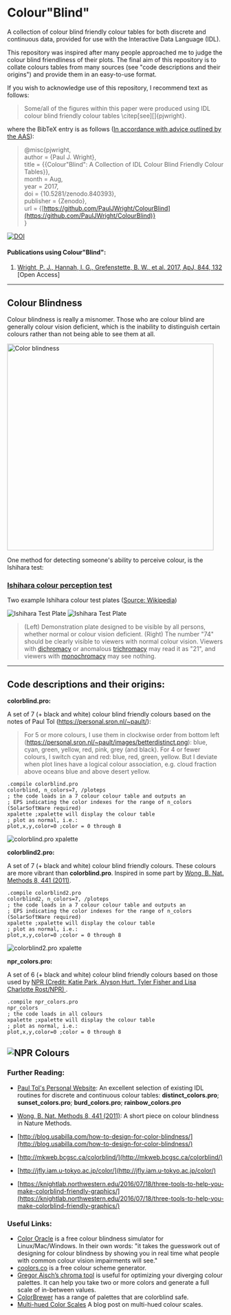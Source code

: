 # Colour"Blind"
A collection of colour blind friendly colour tables for both discrete and continuous data, provided for use with the Interactive Data Language (IDL).

This repository was inspired after many people approached me to judge the colour blind friendliness of their plots. The final aim of this repository is to collate colours tables from many sources (see "code descriptions and their origins") and provide them in an easy-to-use format. 

If you wish to acknowledge use of this repository, I recommend text as follows:

> Some/all of the figures within this paper were produced using IDL colour blind friendly colour tables \citep[see][]{pjwright}.

where the BibTeX entry is as follows ([In accordance with advice outlined by the AAS](http://journals.aas.org/authors/references.html)):

>@misc{pjwright,   
author = {Paul J. Wright},  
title = {{Colour"Blind": A Collection of IDL Colour Blind Friendly Colour Tables}},  
month = Aug,  
year = 2017,  
doi = {10.5281/zenodo.840393},  
publisher = {Zenodo},  
url = {[https://github.com/PaulJWright/ColourBlind](https://github.com/PaulJWright/ColourBlind)}    
}

<a href="https://doi.org/10.5281/zenodo.840393"><img src="https://zenodo.org/badge/DOI/10.5281/zenodo.840393.svg" alt="DOI"></a>

#### Publications using Colour"Blind":

1. [Wright, P. J., Hannah, I. G., Grefenstette, B. W., et al. 2017, ApJ,
844, 132](http://iopscience.iop.org/article/10.3847/1538-4357/aa7a59/meta) \[Open Access]

------------
## Colour Blindness

Colour blindness is really a misnomer. Those who are colour blind are generally colour vision deficient, which is the inability to distinguish certain colours rather than not being able to see them at all. 

<a title="By Nanobot (Own work) [Public domain], via Wikimedia Commons" href="https://commons.wikimedia.org/wiki/File%3AColor_blindness.png"><img width="480" alt="Color blindness" src="https://upload.wikimedia.org/wikipedia/commons/a/af/Color_blindness.png"/></a>

One method for detecting someone's ability to perceive colour, is the Ishihara test:

### [Ishihara colour perception test](https://en.wikipedia.org/wiki/Ishihara_test)

Two example Ishihara colour test plates ([Source: Wikipedia](https://en.wikipedia.org/wiki/Ishihara_test))

![Ishihara Test Plate](https://upload.wikimedia.org/wikipedia/commons/thumb/b/ba/Ishihara_1.svg/240px-Ishihara_1.png) ![Ishihara Test Plate](https://upload.wikimedia.org/wikipedia/commons/thumb/e/e0/Ishihara_9.png/240px-Ishihara_9.png)

> (Left) Demonstration plate designed to be visible by all persons, whether normal or colour vision deficient. (Right) The number "74" should be clearly visible to viewers with normal colour vision. Viewers with [dichromacy](https://en.wikipedia.org/wiki/Dichromacy) or anomalous [trichromacy](https://en.wikipedia.org/wiki/Trichromacy) may read it as "21", and viewers with [monochromacy](https://en.wikipedia.org/wiki/Monochromacy) may see nothing.


---------------------

## Code descriptions and their origins:

**colorblind.pro:**

  A set of 7 (+ black and white) colour blind friendly colours based on the notes of Paul Tol (https://personal.sron.nl/~pault/):
    
> For 5 or more colours, I use them in clockwise order from bottom left (https://personal.sron.nl/~pault/images/betterdistinct.png): blue, cyan, green, yellow, red, pink, grey (and black). For 4 or fewer colours, I switch cyan and red: blue, red, green, yellow. But I deviate when plot lines have a logical colour association, e.g. cloud fraction above oceans blue and above desert yellow.

```IDL
.compile colorblind.pro
colorblind, n_colors=7, /ploteps
; the code loads in a 7 colour colour table and outputs an 
; EPS indicating the color indexes for the range of n_colors (SolarSoftWare required)
xpalette ;xpalette will display the colour table 
; plot as normal, i.e.:
plot,x,y,color=0 ;color = 0 through 8
```
![colorblind.pro xpalette](https://github.com/PaulJWright/ColourBlind/blob/master/images/colorblind.png)


**colorblind2.pro:**

A set of 7 (+ black and white) colour blind friendly colours. These colours are more vibrant than **colorblind.pro**. Inspired in some part by [Wong, B. Nat. Methods 8, 441 (2011)](https://www.nature.com/nmeth/journal/v8/n6/full/nmeth.1618.html).


```IDL
.compile colorblind2.pro
colorblind2, n_colors=7, /ploteps
; the code loads in a 7 colour colour table and outputs an 
; EPS indicating the color indexes for the range of n_colors (SolarSoftWare required)
xpalette ;xpalette will display the colour table 
; plot as normal, i.e.:
plot,x,y,color=0 ;color = 0 through 8
```
![colorblind2.pro xpalette](https://github.com/PaulJWright/ColourBlind/blob/master/images/cb2.png)


**npr_colors.pro:**

A set of 6 (+ black and white) colour blind friendly colours based on those used by [NPR (Credit: Katie Park, Alyson Hurt, Tyler Fisher and Lisa Charlotte Rost/NPR)
](http://www.npr.org/2016/04/18/474256366/why-americas-schools-have-a-money-problem).


```IDL
.compile npr_colors.pro
npr_colors
; the code loads in all colours
xpalette ;xpalette will display the colour table 
; plot as normal, i.e.:
plot,x,y,color=0 ;color = 0 through 8
```

![NPR Colours](https://github.com/PaulJWright/ColourBlind/blob/master/images/npr_colorblind3.png)
---------------------

### Further Reading:

 * [Paul Tol's Personal Website](https://personal.sron.nl/~pault/): An excellent selection of existing IDL routines for discrete and continuous colour tables: **distinct_colors.pro**; **sunset_colors.pro**; **burd_colors.pro**; **rainbow_colors.pro**

 * [Wong, B. Nat. Methods 8, 441 (2011)](https://www.nature.com/nmeth/journal/v8/n6/full/nmeth.1618.html): A short piece on colour blindness in Nature Methods.
 * [http://blog.usabilla.com/how-to-design-for-color-blindness/](http://blog.usabilla.com/how-to-design-for-color-blindness/)
 * [http://mkweb.bcgsc.ca/colorblind/](http://mkweb.bcgsc.ca/colorblind/)
 * [http://jfly.iam.u-tokyo.ac.jp/color/](http://jfly.iam.u-tokyo.ac.jp/color/)
 * [https://knightlab.northwestern.edu/2016/07/18/three-tools-to-help-you-make-colorblind-friendly-graphics/](https://knightlab.northwestern.edu/2016/07/18/three-tools-to-help-you-make-colorblind-friendly-graphics/)
 
### Useful Links:

* [Color Oracle](http://colororacle.org/) is a free colour blindness simulator for Linux/Mac/Windows. In their own words: "it takes the guesswork out of designing for colour blindness by showing you in real time what people with common colour vision impairments will see."
* [coolors.co](https://coolors.co/) is a free colour scheme generator.
* [Gregor Aisch’s chroma tool](http://gka.github.io/palettes) is useful for optimizing your diverging colour palettes. It can help you take two or more colors and generate a full scale of in-between values.
* [ColorBrewer](http://colorbrewer2.org/) has a range of palettes that are colorblind safe.
* [Multi-hued Color Scales](https://www.vis4.net/blog/posts/mastering-multi-hued-color-scales/) A blog post on multi-hued colour scales.

